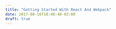 ```yaml
---
title: "Getting Started With React And Webpack"
date: 2017-08-16T18:40:48-03:00
draft: true
---
```


